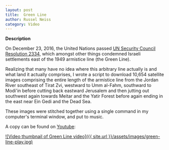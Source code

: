 ```yaml
---
layout: post
title:  Green Line
author: Russel Neiss
category: Video
---
```

**Description**

On December 23, 2016, the United Nations passed [UN Security Council Resolution 2334](http://www.un.org/webcast/pdfs/SRES2334-2016.pdf), which amongst other things condemned Israeli settlements east of the 1949 armistice line (the Green Line). 

Realizing that many have no idea where this arbitrary line actually is and what land it actually comprises, I wrote a script to download 10,654 satellite images comprising the entire length of the armistice line from the Jordan River southeast of Tirat Zvi, westward to Umm al-Fahm, southward to Modi'in before cutting back eastward Jerusalem and then jutting out southwest again towards Meitar and the Yatir Forest before again ending in the east near Ein Gedi and the Dead Sea.

These images were stitched together using a single command in my computer's terminal window, and put to music. 

A copy can be found on [Youtube](https://www.youtube.com/watch?v=7qwT7OKGckM):

[![Video thumbnail of Green Line video]({{ site.url }}/assets/images/green-line-play.jpg)](https://www.youtube.com/watch?v=7qwT7OKGckM)

